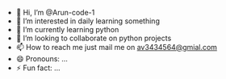 - 👋 Hi, I’m @Arun-code-1
- 👀 I’m interested in daily learning something
- 🌱 I’m currently learning python  
- 💞️ I’m looking to collaborate on python projects
- 📫 How to reach me just mail me on av3434564@gmial.com
- 😄 Pronouns: ...
- ⚡ Fun fact: ...

<!---
Arun-code-1/Arun-code-1 is a ✨ special ✨ repository because its `README.md` (this file) appears on your GitHub profile.
You can click the Preview link to take a look at your changes.
--->
